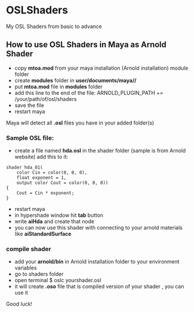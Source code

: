 # OSLShaders
My OSL Shaders from basic to advance


## How to use OSL Shaders in Maya as Arnold Shader
- copy **mtoa.mod** from your maya installation (Arnold installation) module folder
- create **modules** folder in **user/documents/maya/<version>/**
- put **mtoa.mod** file in **modules** folder
- add this line to the end of the file:
  ARNOLD_PLUGIN_PATH += /your/path/of/osl/shaders
- save the file
- restart maya

Maya will detect all **.osl** files you have in your added folder(s)

### Sample OSL file:
- create a file named **hda.osl** in the shader folder (sample is from Arnold website)
add this to it:
```
shader hda_01(
    color Cin = color(0, 0, 0),
    float exponent = 1,
    output color Cout = color(0, 0, 0))
{
    Cout = Cin * exponent;
}
```

- restart maya
- in hypershade window hit **tab** button
- write **aiHda** and create that node
- you can now use this shader with connecting to your arnold materials like **aiStandardSurface**

### compile shader
- add your **arnold/bin** in Arnold installation folder to your environment variables
- go to shaders folder
- open terminal
$ oslc yourshader.osl
- it will create **.oso** file that is compiled version of your shader , you can use it

Good luck!